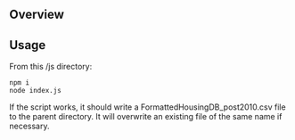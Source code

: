 ## Overview

## Usage

From this /js directory:

```
npm i
node index.js
```

If the script works, it should write a FormattedHousingDB_post2010.csv file to the parent directory. It will overwrite an existing file of the same name if necessary.
